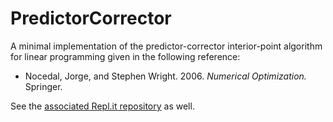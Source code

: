 # PredictorCorrector
A minimal implementation of the predictor-corrector interior-point algorithm for linear programming given in the following reference:

- Nocedal, Jorge, and Stephen Wright. 2006. *Numerical Optimization.*
Springer.

See the [associated Repl.it repository](https://repl.it/@maxkapur/PredictorCorrector) as well. 